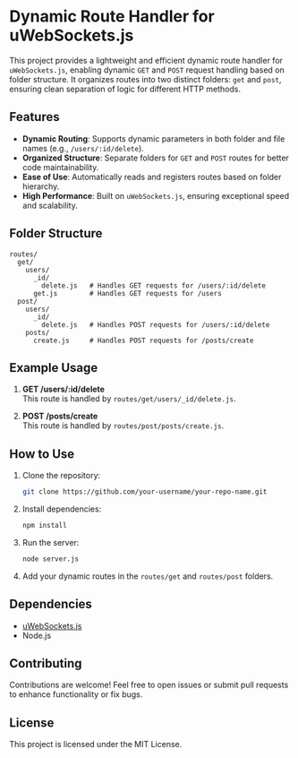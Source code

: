 
# Dynamic Route Handler for uWebSockets.js

This project provides a lightweight and efficient dynamic route handler for `uWebSockets.js`, enabling dynamic `GET` and `POST` request handling based on folder structure. It organizes routes into two distinct folders: `get` and `post`, ensuring clean separation of logic for different HTTP methods.

## Features
- **Dynamic Routing**: Supports dynamic parameters in both folder and file names (e.g., `/users/:id/delete`).
- **Organized Structure**: Separate folders for `GET` and `POST` routes for better code maintainability.
- **Ease of Use**: Automatically reads and registers routes based on folder hierarchy.
- **High Performance**: Built on `uWebSockets.js`, ensuring exceptional speed and scalability.

## Folder Structure
```plaintext
routes/
  get/
    users/
      _id/
        delete.js   # Handles GET requests for /users/:id/delete
      get.js        # Handles GET requests for /users
  post/
    users/
      _id/
        delete.js   # Handles POST requests for /users/:id/delete
    posts/
      create.js     # Handles POST requests for /posts/create
```

## Example Usage
1. **GET /users/:id/delete**  
   This route is handled by `routes/get/users/_id/delete.js`.

2. **POST /posts/create**  
   This route is handled by `routes/post/posts/create.js`.

## How to Use
1. Clone the repository:
   ```bash
   git clone https://github.com/your-username/your-repo-name.git
   ```
2. Install dependencies:
   ```bash
   npm install
   ```
3. Run the server:
   ```bash
   node server.js
   ```
4. Add your dynamic routes in the `routes/get` and `routes/post` folders.

## Dependencies
- [uWebSockets.js](https://github.com/uNetworking/uWebSockets.js)
- Node.js

## Contributing
Contributions are welcome! Feel free to open issues or submit pull requests to enhance functionality or fix bugs.

## License
This project is licensed under the MIT License.
